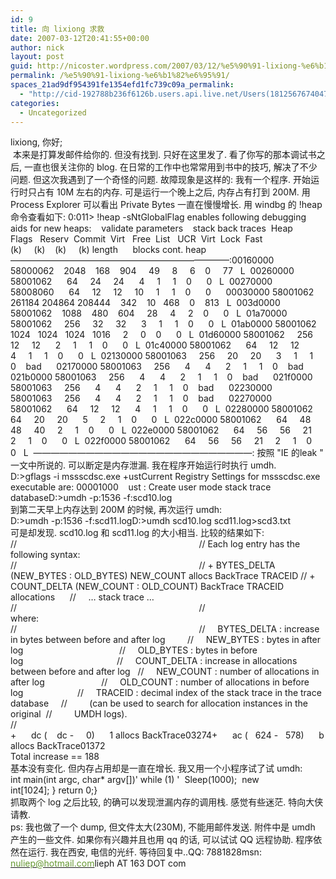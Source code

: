 ```yaml
---
id: 9
title: 向 lixiong 求救
date: 2007-03-12T20:41:55+00:00
author: nick
layout: post
guid: http://nicoster.wordpress.com/2007/03/12/%e5%90%91-lixiong-%e6%b1%82%e6%95%91
permalink: /%e5%90%91-lixiong-%e6%b1%82%e6%95%91/
spaces_21ad9df954391fe1354efd1fc739c09a_permalink:
  - "http://cid-192788b236f6126b.users.api.live.net/Users(1812567674047566443)/Blogs('192788B236F6126B!102')/Entries('192788B236F6126B!208')?authkey=FlIl!wdwooA%24"
categories:
  - Uncategorized
---
```

<div id="msgcns!192788B236F6126B!208" class="bvMsg">
<div>
<div>lixiong, 你好;</div>
<div> 本来是打算发邮件给你的. 但没有找到. 只好在这里发了. 看了你写的那本调试书之后, 一直也很关注你的 blog. 在日常的工作中也常常用到书中的技巧, 解决了不少问题. 但这次我遇到了一个奇怪的问题. 故障现象是这样的: 我有一个程序. 开始运行时只占有 10M 左右的内存. 可是运行一个晚上之后, 内存占有打到 200M. 用 Process Explorer 可以看出 Private Bytes 一直在慢慢增长. 用 windbg 的 !heap 命令查看如下: 0:011> !heap -sNtGlobalFlag enables following debugging aids for new heaps:    validate parameters    stack back traces  Heap     Flags   Reserv  Commit  Virt   Free  List   UCR  Virt  Lock  Fast                     (k)     (k)    (k)     (k) length      blocks cont. heap &#8212;&#8212;&#8212;&#8212;&#8212;&#8212;&#8212;&#8212;&#8212;&#8212;&#8212;&#8212;&#8212;&#8212;&#8212;&#8212;&#8212;&#8212;&#8212;&#8212;&#8212;&#8212;&#8212;&#8212;&#8212;:00160000 58000062    2048    168    904     49     8     6    0     77   L  00260000 58001062      64     24     24      4     1     1    0      0   L  00270000 58008060      64     12     12     10     1     1    0      0      00030000 58001062  261184 204864 208444    342    10   468    0    813   L  003d0000 58001062    1088    480    604     28     4     2    0      0   L  01a70000 58001062     256     32     32      3     1     1    0      0   L  01ab0000 58001062    1024   1024   1024   1016     2     0    0      0   L  01d60000 58001062     256     12     12      2     1     1    0      0   L  01c40000 58001062      64     12     12      4     1     1    0      0   L  02130000 58001063     256     20     20      3     1     1    0    bad      02170000 58001063     256      4      4      2     1     1    0    bad      021b0000 58001063     256      4      4      2     1     1    0    bad      021f0000 58001063     256      4      4      2     1     1    0    bad      02230000 58001063     256      4      4      2     1     1    0    bad      02270000 58001062      64     12     12      4     1     1    0      0   L  02280000 58001062      64     20     20      5     2     1    0      0   L  022c0000 58001062      64     48     48     40     2     1    0      0   L  022e0000 58001062      64     56     56     21     2     1    0      0   L  022f0000 58001062      64     56     56     21     2     1    0      0   L  &#8212;&#8212;&#8212;&#8212;&#8212;&#8212;&#8212;&#8212;&#8212;&#8212;&#8212;&#8212;&#8212;&#8212;&#8212;&#8212;&#8212;&#8212;&#8212;&#8212;&#8212;&#8212;&#8212;&#8212;&#8212;: 按照  "IE 的leak " 一文中所说的. 可以断定是内存泄漏. 我在程序开始运行时执行 umdh.</div>
<div>D:>gflags -i mssscdsc.exe +ustCurrent Registry Settings for mssscdsc.exe executable are: 00001000    ust : Create user mode stack trace databaseD:>umdh -p:1536 -f:scd10.log</div>
<div>到第二天早上内存达到 200M 的时候, 再次运行 umdh:</div>
<div>D:>umdh -p:1536 -f:scd11.logD:>umdh scd10.log scd11.log>scd3.txt</div>
<div>可是却发现. scd10.log 和 scd11.log 的大小相当. 比较的结果如下:</div>
<div>//                                                                          // Each log entry has the following syntax:                                 //                                                                          // + BYTES_DELTA (NEW_BYTES : OLD_BYTES) NEW_COUNT allocs BackTrace TRACEID // + COUNT_DELTA (NEW_COUNT : OLD_COUNT) BackTrace TRACEID allocations      //     &#8230; stack trace &#8230;                                                  //                                                                          // where:                                                                   //                                                                          //     BYTES_DELTA : increase in bytes between before and after log         //     NEW_BYTES : bytes in after log                                       //     OLD_BYTES : bytes in before log                                      //     COUNT_DELTA : increase in allocations between before and after log   //     NEW_COUNT : number of allocations in after log                       //     OLD_COUNT : number of allocations in before log                      //     TRACEID : decimal index of the stack trace in the trace database     //         (can be used to search for allocation instances in the original  //         UMDH logs).                                                      //                                                                          </div>
<div>+      dc (    dc -     0)      1 allocs BackTrace03274+      ac (   624 -   578)      b allocs BackTrace01372</div>
<div>Total increase == 188</div>
<div>基本没有变化. 但内存占用却是一直在增长. 我又用一个小程序试了试 umdh:</div>
<div>int main(int argc, char* argv[])' while (1) '  Sleep(1000);  new int[1024]; &#125; return 0;&#125;</div>
<div>抓取两个 log 之后比较, 的确可以发现泄漏内存的调用栈. 感觉有些迷茫. 特向大侠请教. </div>
<div>ps: 我也做了一个 dump, 但文件太大(230M), 不能用邮件发送. 附件中是 umdh 产生的一些文件. 如果你有兴趣并且也用 qq 的话, 可以试试 QQ 远程协助. 程序依然在运行. 我在西安, 电信的光纤. 等待回复中..QQ: 7881828msn: <a href="mailto:nuliep@hotmail.com"><font color="#669932">nuliep@hotmail.com</font></a>lieph AT 163 DOT com</div>
</div>
</div>
